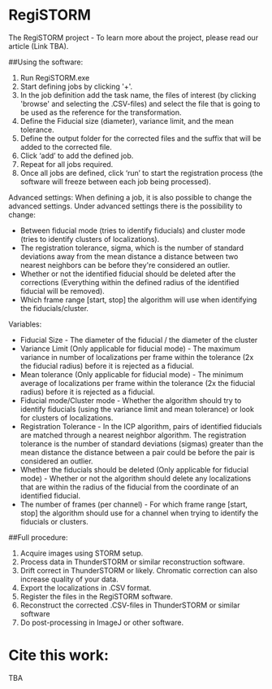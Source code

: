 # RegiSTORM
The RegiSTORM project - To learn more about the project, please read our article (Link TBA).

##Using the software: 
1. Run RegiSTORM.exe
2. Start defining jobs by clicking '+'.
3. In the job definition add the task name, the files of interest (by clicking 'browse' and selecting the .CSV-files) and select the file that is going to be used as the reference for the transformation.
4. Define the Fiducial size (diameter), variance limit, and the mean tolerance. 
5. Define the output folder for the corrected files and the suffix that will be added to the corrected file.
6. Click ‘add’ to add the defined job.
7. Repeat for all jobs required. 
8. Once all jobs are defined, click ‘run’ to start the registration process
   (the software will freeze between each job being processed).

Advanced settings: When defining a job, it is also possible to change the advanced settings. Under advanced settings there is the possibility to change:
- Between fiducial mode (tries to identify fiducials) and cluster mode (tries to identify clusters of localizations). 
- The registration tolerance, sigma, which is the number of standard deviations away from the mean distance a distance between two nearest neighbors can be before they're considered an outlier. 
- Whether or not the identified fiducial should be deleted after the corrections (Everything within the defined radius of the identified fiducial will be removed).
- Which frame range [start, stop] the algorithm will use when identifying the fiducials/cluster.

Variables: 
- Fiducial Size - The diameter of the fiducial / the diameter of the cluster
- Variance Limit (Only applicable for fiducial mode) - The maximum variance in number of localizations per frame within the tolerance (2x the fiducial radius) before it is rejected as a fiducial.
- Mean tolerance (Only applicable for fiducial mode) - The minimum average of localizations  per frame within the tolerance (2x the fiducial radius) before it is rejected as a fiducial.
- Fiducial mode/Cluster mode - Whether the algorithm should try to identify fiducials (using the variance limit and mean tolerance) or look for clusters of localizations. 
- Registration Tolerance - In the ICP algorithm, pairs of identified fiducials are matched through a nearest neighbor algorithm. The registration tolerance is the number of standard deviations (sigmas) greater than the mean distance the distance between a pair could be before the pair is considered an outlier. 
- Whether the fiducials should be deleted (Only applicable for fiducial mode) - Whether or not the algorithm should delete any localizations that are within the radius of the fiducial from the coordinate of an identified fiducial. 
- The number of frames (per channel) - For which frame range [start, stop] the algorithm should use for a channel when trying to identify the fiducials or clusters.

##Full procedure: 
1. Acquire images using STORM setup.
2. Process data in ThunderSTORM or similar reconstruction software. 
3. Drift correct in ThunderSTORM or likely. Chromatic correction can also increase quality of your data.
4. Export the localizations in .CSV format.
5. Register the files in the RegiSTORM software.
6. Reconstruct the corrected .CSV-files in ThunderSTORM or similar software
7. Do post-processing in ImageJ or other software.

# Cite this work: 
TBA
